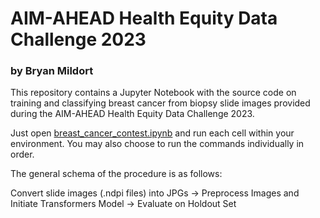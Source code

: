 # AIM-AHEAD Health Equity Data Challenge 2023
### by Bryan Mildort

This repository contains a Jupyter Notebook with the source code on training and classifying breast cancer from biopsy slide images provided during the AIM-AHEAD Health Equity Data Challenge 2023.

Just open [breast_cancer_contest.ipynb](https://github.com/bryanmildort/aim_ahead_breast_cancer_2023/blob/main/breast_cancer_contest.ipynb) and run each cell within your environment. You may also choose to run the commands individually in order.


The general schema of the procedure is as follows:

Convert slide images (.ndpi files) into JPGs -> Preprocess Images and Initiate Transformers Model -> Evaluate on Holdout Set

